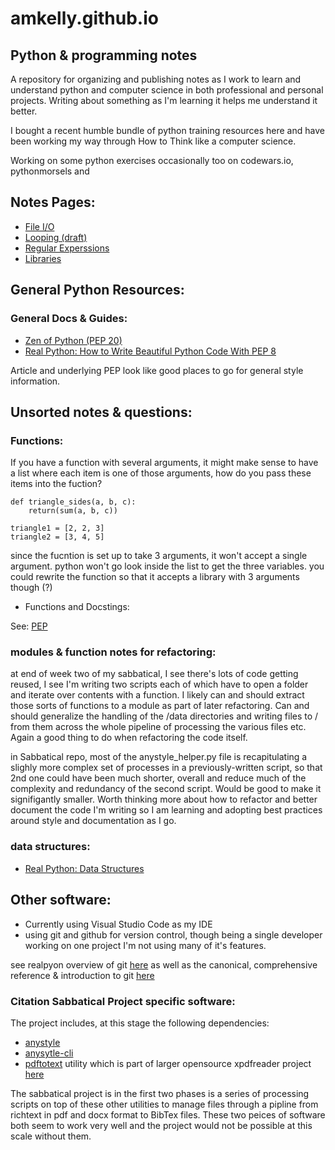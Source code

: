 # amkelly.github.io
## Python & programming notes

A repository for organizing and publishing notes as I work to learn and understand python and computer science in both professional and personal projects. Writing about something as I'm learning it helps me understand it better.

I bought a recent humble bundle of python training resources here and have been working my way through How to Think like a computer science.

Working on some python exercises occasionally too on codewars.io, pythonmorsels and 

## Notes Pages:

* [File I/O](./fileio)
* [Looping (draft)](./looping)
* [Regular Experssions](./regex) 
* [Libraries](./libraries)

## General Python Resources:

### General Docs & Guides:

* [Zen of Python (PEP 20)](https://www.python.org/dev/peps/pep-0020/)
* [Real Python: How to Write Beautiful Python Code With PEP 8](https://realpython.com/python-pep8/)

Article and underlying PEP look like good places to go for general style information.

## Unsorted notes & questions:

### Functions:
If you have a function with several arguments, it might make sense to have a list where each item is one of those arguments, how do you pass these items into the fuction?

```
def triangle_sides(a, b, c):
    return(sum(a, b, c))

triangle1 = [2, 2, 3]
triangle2 = [3, 4, 5]

```
since the fucntion is set up to take 3 arguments, it won't accept a single argument. python won't go look inside the list to get the three variables.
you could rewrite the function so that it accepts a library with 3 arguments though (?)

* Functions and Docstings:

See: [PEP ](https://www.python.org/dev/peps/pep-0257/)

### modules & function notes for refactoring:

at end of week two of my sabbatical, I see there's lots of code getting reused, I see I'm writing two scripts each of which have to open a folder and iterate over contents with a function. I likely can and should extract those sorts of functions to a module as part of later refactoring. Can and should generalize the handling of the /data directories and writing files to / from them across the whole pipeline of processing the various files etc. Again a good thing to do when refactoring the code itself. 

in Sabbatical repo, most of the anystyle_helper.py file is recapitulating a slighly more complex set of processes in a previously-written script, so that 2nd one could have been much shorter, overall and reduce much of the complexity and redundancy of the second script. Would be good to make it signifigantly smaller. Worth thinking more about how to refactor and better document the code I'm writing so I am learning and adopting best practices around style and documentation as I go.

### data structures:

* [Real Python: Data Structures](https://realpython.com/python-data-structures/)

## Other software:

* Currently using Visual Studio Code as my IDE
* using git and github for version control, though being a single developer working on one project I'm not using many of it's features.

see realpyon overview of git [here](https://realpython.com/python-git-github-intro/) as well as the canonical, comprehensive reference & introduction to git [here](https://git-scm.com/book/en/v2)



### Citation Sabbatical Project specific software:

The project includes, at this stage the following dependencies:

* [anystyle](https://github.com/inukshuk/anystyle)
* [anysytle-cli](https://github.com/inukshuk/anystyle-cli)
* [pdftotext](https://www.xpdfreader.com/pdftotext-man.html) utility which is part of larger opensource xpdfreader project [here](https://www.xpdfreader.com/index.html)

The sabbatical project is in the first two phases is a series of processing scripts on top of these other utilities to manage files through a pipline from richtext in pdf and docx format to BibTex files. These two peices of software both seem to work very well and the project would not be possible at this scale without them.